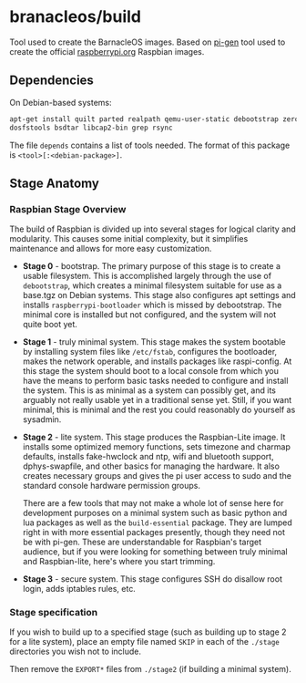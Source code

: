 branacleos/build
================

Tool used to create the BarnacleOS images.
Based on [pi-gen](https://github.com/rpi-distro/pi-gen) tool used to create
the official [raspberrypi.org](https://raspberrypi.org/) Raspbian images.



Dependencies
------------

On Debian-based systems:

```bash
apt-get install quilt parted realpath qemu-user-static debootstrap zerofree pxz zip \
dosfstools bsdtar libcap2-bin grep rsync
```

The file `depends` contains a list of tools needed. The format of this
package is `<tool>[:<debian-package>]`.



Stage Anatomy
-------------

### Raspbian Stage Overview

The build of Raspbian is divided up into several stages for logical clarity
and modularity. This causes some initial complexity, but it simplifies
maintenance and allows for more easy customization.

 - **Stage 0** - bootstrap. The primary purpose of this stage is to create a
   usable filesystem. This is accomplished largely through the use of
   `debootstrap`, which creates a minimal filesystem suitable for use as a
   base.tgz on Debian systems. This stage also configures apt settings and
   installs `raspberrypi-bootloader` which is missed by debootstrap. The
   minimal core is installed but not configured, and the system will not quite
   boot yet.

 - **Stage 1** - truly minimal system. This stage makes the system bootable by
   installing system files like `/etc/fstab`, configures the bootloader, makes
   the network operable, and installs packages like raspi-config. At this
   stage the system should boot to a local console from which you have the
   means to perform basic tasks needed to configure and install the system.
   This is as minimal as a system can possibly get, and its arguably not
   really usable yet in a traditional sense yet. Still, if you want minimal,
   this is minimal and the rest you could reasonably do yourself as sysadmin.

 - **Stage 2** - lite system. This stage produces the Raspbian-Lite image. It
   installs some optimized memory functions, sets timezone and charmap
   defaults, installs fake-hwclock and ntp, wifi and bluetooth support,
   dphys-swapfile, and other basics for managing the hardware. It also
   creates necessary groups and gives the pi user access to sudo and the
   standard console hardware permission groups.

   There are a few tools that may not make a whole lot of sense here for
   development purposes on a minimal system such as basic python and lua
   packages as well as the `build-essential` package. They are lumped right
   in with more essential packages presently, though they need not be with
   pi-gen. These are understandable for Raspbian's target audience, but if
   you were looking for something between truly minimal and Raspbian-lite,
   here's where you start trimming.

 - **Stage 3** - secure system. This stage configures SSH do disallow root
   login, adds iptables rules, etc.

### Stage specification

If you wish to build up to a specified stage (such as building up to stage 2
for a lite system), place an empty file named `SKIP` in each of the `./stage`
directories you wish not to include.

Then remove the `EXPORT*` files from `./stage2` (if building a minimal system).
